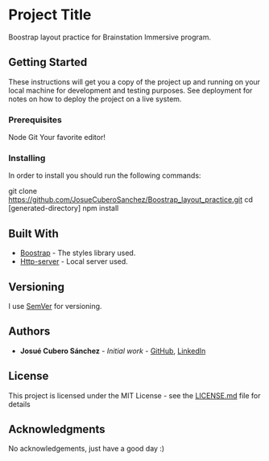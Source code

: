 # Project Title

Boostrap layout practice for Brainstation Immersive program.

## Getting Started

These instructions will get you a copy of the project up and running on your local machine for development and testing purposes. See deployment for notes on how to deploy the project on a live system.

### Prerequisites

Node
Git
Your favorite editor!

### Installing

In order to install you should run the following commands:

git clone https://github.com/JosueCuberoSanchez/Boostrap_layout_practice.git
cd [generated-directory]
npm install

## Built With

* [Boostrap](https://getbootstrap.com/) - The styles library used.
* [Http-server](https://www.npmjs.com/package/http-server) - Local server used.


## Versioning

I use [SemVer](http://semver.org/) for versioning.

## Authors

* **Josué Cubero Sánchez** - *Initial work* - [GitHub](https://github.com/JosueCuberoSanchez), [LinkedIn](https://www.linkedin.com/in/josuecuberosanchez/)

## License

This project is licensed under the MIT License - see the [LICENSE.md](LICENSE.md) file for details

## Acknowledgments

No acknowledgements, just have a good day :)